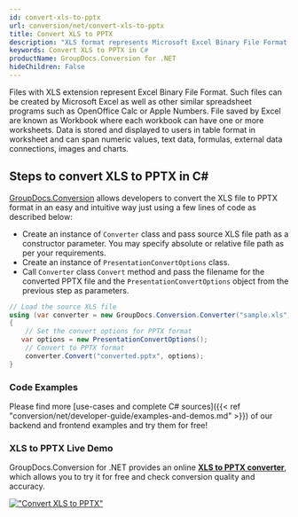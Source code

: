 ```yaml
---
id: convert-xls-to-pptx
url: conversion/net/convert-xls-to-pptx
title: Convert XLS to PPTX
description: "XLS format represents Microsoft Excel Binary File Format with .xls extension. Learn how to convert XLS to PPTX file programmatically in C# language using GroupDocs.Conversion for .NET library."
keywords: Convert XLS to PPTX in C#
productName: GroupDocs.Conversion for .NET
hideChildren: False
---
```


Files with XLS extension represent Excel Binary File Format. Such files can be created by Microsoft Excel as well as other similar spreadsheet programs such as OpenOffice Calc or Apple Numbers. File saved by Excel are known as Workbook where each workbook can have one or more worksheets. Data is stored and displayed to users in table format in worksheet and can span numeric values, text data, formulas, external data connections, images and charts.

## Steps to convert XLS to PPTX in C#

[GroupDocs.Conversion](https://products.groupdocs.com/conversion/net) allows developers to convert the XLS file to PPTX format in an easy and intuitive way just using a few lines of code as described below:

* Create an instance of `Converter` class and pass source XLS file path as a constructor parameter. You may specify absolute or relative file path as per your requirements. 
* Create an instance of `PresentationConvertOptions` class.
* Call `Converter` class `Convert` method and pass the filename for the converted PPTX file and the `PresentationConvertOptions` object from the previous step as parameters.

```csharp
// Load the source XLS file
using (var converter = new GroupDocs.Conversion.Converter("sample.xls"))
{
    // Set the convert options for PPTX format
   var options = new PresentationConvertOptions();
    // Convert to PPTX format
    converter.Convert("converted.pptx", options);
}
```

### Code Examples

Please find more [use-cases and complete C# sources]({{< ref "conversion/net/developer-guide/examples-and-demos.md" >}}) of our backend and frontend examples and try them for free!

### XLS to PPTX Live Demo

GroupDocs.Conversion for .NET provides an online [**XLS to PPTX converter**](https://products.groupdocs.app/conversion/xls-to-pptx), which allows you to try it for free and check conversion quality and accuracy.

[!["Convert XLS to PPTX"](conversion/net/images/convert-to-pptx/convert-xls-to-pptx.png)](https://products.groupdocs.app/conversion/xls-to-pptx)